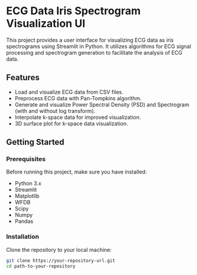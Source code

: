 # ECG Data Iris Spectrogram Visualization UI

This project provides a user interface for visualizing ECG data as iris spectrograms using Streamlit in Python. It utilizes algorithms for ECG signal processing and spectrogram generation to facilitate the analysis of ECG data.

## Features

- Load and visualize ECG data from CSV files.
- Preprocess ECG data with Pan-Tompkins algorithm.
- Generate and visualize Power Spectral Density (PSD) and Spectrogram (with and without log transform).
- Interpolate k-space data for improved visualization.
- 3D surface plot for k-space data visualization.

## Getting Started

### Prerequisites

Before running this project, make sure you have installed:

- Python 3.x
- Streamlit
- Matplotlib
- WFDB
- Scipy
- Numpy
- Pandas

### Installation

Clone the repository to your local machine:

```bash
git clone https://your-repository-url.git
cd path-to-your-repository
